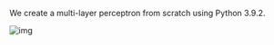 We create a multi-layer perceptron from scratch using Python 3.9.2.

![img](https://github.com/ntigkaris/cv/assets/87975862/951c3708-03e2-4d3c-9d0e-43f5376208f4)
